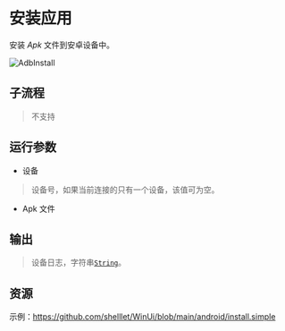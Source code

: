 # 安装应用 
安装 *Apk* 文件到安卓设备中。

![AdbInstall](./images/19.png ':size=90%')

## 子流程
> 不支持


## 运行参数

* 设备
> 设备号，如果当前连接的只有一个设备，该值可为空。

* Apk 文件
> 

## 输出

> 设备日志，字符串[`String`](./types/String.md)。
    

## 资源

示例：https://github.com/shelllet/WinUi/blob/main/android/install.simple




